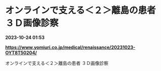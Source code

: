 # オンラインで支える＜２＞離島の患者 ３Ｄ画像診察

**2023-10-24 01:53**

**https://www.yomiuri.co.jp/medical/renaissance/20231023-OYT8T50204/**

オンラインで支える＜２＞離島の患者 ３Ｄ画像診察
